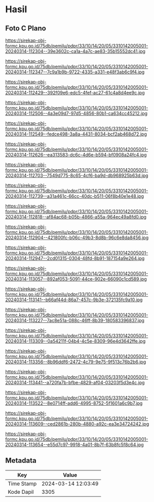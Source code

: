 # Hasil

## Foto C Plano

https://sirekap-obj-formc.kpu.go.id/75db/pemilu/pdpr/33/10/14/20/05/3310142005001-20240314-112304--39e3602c-ca1a-4a7c-ae83-35b15552dc41.jpg

https://sirekap-obj-formc.kpu.go.id/75db/pemilu/pdpr/33/10/14/20/05/3310142005001-20240314-112347--7c9a1b9b-9722-4335-a331-e48f3ab6c9f4.jpg

https://sirekap-obj-formc.kpu.go.id/75db/pemilu/pdpr/33/10/14/20/05/3310142005001-20240314-112429--392f09e6-edc5-4fef-ac27-61c4a8d4ee9c.jpg

https://sirekap-obj-formc.kpu.go.id/75db/pemilu/pdpr/33/10/14/20/05/3310142005001-20240314-112506--4a3e09d7-97d5-4856-80b1-ca634cc45212.jpg

https://sirekap-obj-formc.kpu.go.id/75db/pemilu/pdpr/33/10/14/20/05/3310142005001-20240314-112549--fedce498-3a8a-4431-8034-bcf2ab468d72.jpg

https://sirekap-obj-formc.kpu.go.id/75db/pemilu/pdpr/33/10/14/20/05/3310142005001-20240314-112626--ea313583-dc6c-4d6e-b594-bf0908a24fc4.jpg

https://sirekap-obj-formc.kpu.go.id/75db/pemilu/pdpr/33/10/14/20/05/3310142005001-20240314-112703--7549d775-8c65-4cf6-ba9d-db968925b63d.jpg

https://sirekap-obj-formc.kpu.go.id/75db/pemilu/pdpr/33/10/14/20/05/3310142005001-20240314-112739--a31a461c-66cc-40dc-b511-06f8b40e1e48.jpg

https://sirekap-obj-formc.kpu.go.id/75db/pemilu/pdpr/33/10/14/20/05/3310142005001-20240314-112818--af84ac68-b05b-4866-a55a-964ec49a8fd0.jpg

https://sirekap-obj-formc.kpu.go.id/75db/pemilu/pdpr/33/10/14/20/05/3310142005001-20240314-112904--421800fc-b06c-49b3-8d8b-96c6e8da8456.jpg

https://sirekap-obj-formc.kpu.go.id/75db/pemilu/pdpr/33/10/14/20/05/3310142005001-20240314-112947--2cd01315-0304-48fd-8b91-187154a9e264.jpg

https://sirekap-obj-formc.kpu.go.id/75db/pemilu/pdpr/33/10/14/20/05/3310142005001-20240314-113057--892af053-5091-44ce-902e-66090c1cd589.jpg

https://sirekap-obj-formc.kpu.go.id/75db/pemilu/pdpr/33/10/14/20/05/3310142005001-20240314-113141--b66af44d-86a7-457c-9b3e-372135fc9a10.jpg

https://sirekap-obj-formc.kpu.go.id/75db/pemilu/pdpr/33/10/14/20/05/3310142005001-20240314-113227--7ac8e51a-088c-46ff-8b39-180583396837.jpg

https://sirekap-obj-formc.kpu.go.id/75db/pemilu/pdpr/33/10/14/20/05/3310142005001-20240314-113309--0a54211f-04b4-4c5e-8309-96e4d3642ffe.jpg

https://sirekap-obj-formc.kpu.go.id/75db/pemilu/pdpr/33/10/14/20/05/3310142005001-20240314-113356--8b96ddf6-2472-4c79-9e75-9f513c76b2b6.jpg

https://sirekap-obj-formc.kpu.go.id/75db/pemilu/pdpr/33/10/14/20/05/3310142005001-20240314-113441--a720fa7b-bfbe-4829-af04-03203f5d3e4c.jpg

https://sirekap-obj-formc.kpu.go.id/75db/pemilu/pdpr/33/10/14/20/05/3310142005001-20240314-113522--8e0714ff-add6-4995-8752-5f1601a6c9b7.jpg

https://sirekap-obj-formc.kpu.go.id/75db/pemilu/pdpr/33/10/14/20/05/3310142005001-20240314-113609--ced2861b-280b-4880-a92c-ea3e34724242.jpg

https://sirekap-obj-formc.kpu.go.id/75db/pemilu/pdpr/33/10/14/20/05/3310142005001-20240314-113654--e55d7c97-9918-4a01-8b7f-63b8fc5f8c64.jpg


## Metadata

| Key        | Value               |
| ---------- | ------------------- |
| Time Stamp | 2024-03-14 12:03:49 |
| Kode Dapil | 3305                |



